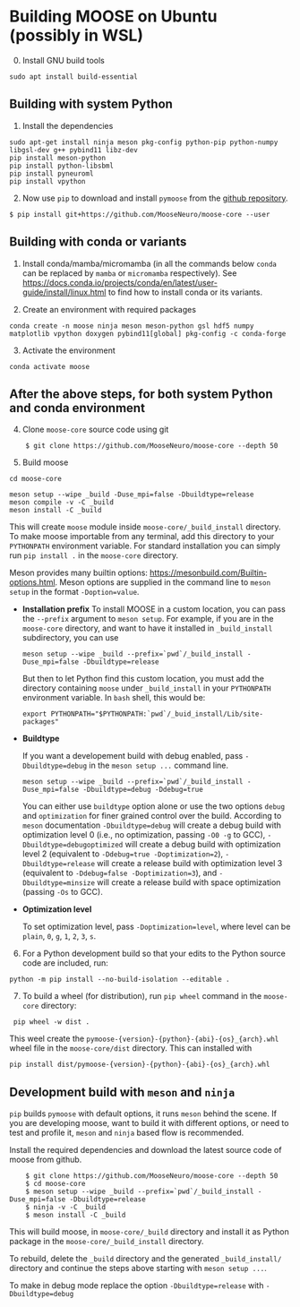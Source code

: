 # Building MOOSE on Ubuntu (possibly in WSL)
0. Install GNU build tools

```
sudo apt install build-essential
```

## Building with system Python

1. Install the dependencies
```
sudo apt-get install ninja meson pkg-config python-pip python-numpy libgsl-dev g++ pybind11 libz-dev
pip install meson-python
pip install python-libsbml
pip install pyneuroml
pip install vpython
```

2. Now use `pip` to download and install `pymoose` from the [github repository](https://github.com/MooseNeuro/moose-core).

```
$ pip install git+https://github.com/MooseNeuro/moose-core --user
```

## Building with conda or variants
1. Install conda/mamba/micromamba (in all the commands below `conda` can be replaced by `mamba` or `micromamba` respectively). See https://docs.conda.io/projects/conda/en/latest/user-guide/install/linux.html to find how to install conda or its variants. 

2. Create an environment with required packages

```
conda create -n moose ninja meson meson-python gsl hdf5 numpy matplotlib vpython doxygen pybind11[global] pkg-config -c conda-forge
```

3. Activate the environment

```
conda activate moose
```

## After the above steps, for both system Python and conda environment
4. Clone `moose-core` source code using git
```
    $ git clone https://github.com/MooseNeuro/moose-core --depth 50 
```
5. Build moose
```
cd moose-core

meson setup --wipe _build -Duse_mpi=false -Dbuildtype=release
meson compile -v -C _build 
meson install -C _build
```

This will create `moose` module inside `moose-core/_build_install` directory. To make moose importable from any terminal, add this directory to your `PYTHONPATH` environment variable. For standard installation you can simply run `pip install .` in the `moose-core` directory.

Meson provides many builtin options: https://mesonbuild.com/Builtin-options.html. Meson options are supplied in the command line to `meson setup` in the format `-Doption=value`.
  - **Installation prefix**
    To install MOOSE in a custom location, you can pass the `--prefix` argument to `meson setup`. For example, if you are in the `moose-core` directory, and want to have it installed in `_build_install` subdirectory, you can use
	```
    meson setup --wipe _build --prefix=`pwd`/_build_install -Duse_mpi=false -Dbuildtype=release
	```
	But then to let Python find this custom location, you must add the directory containing `moose` under `_build_install` in your `PYTHONPATH` environment variable. In `bash` shell, this would be:
	```
	export PYTHONPATH="$PYTHONPATH:`pwd`/_buid_install/Lib/site-packages"
	```
	
  - **Buildtype**

	If you want a developement build with debug enabled, pass `-Dbuildtype=debug` in the `meson setup ...` command line.


	```
	meson setup --wipe _build --prefix=`pwd`/_build_install -Duse_mpi=false -Dbuildtype=debug -Ddebug=true
	```

	You can either use `buildtype` option alone or use the two options `debug` and `optimization` for finer grained control over the build. According to `meson` documentation `-Dbuildtype=debug` will create a debug build with optimization level 0 (i.e., no optimization, passing `-O0 -g` to GCC), `-Dbuildtype=debugoptimized`  will create a debug build with optimization level 2 (equivalent to `-Ddebug=true -Doptimization=2`), `-Dbuildtype=release` will create a release build with optimization level 3 (equivalent to `-Ddebug=false -Doptimization=3`), and `-Dbuildtype=minsize` will create a release build with space optimization (passing `-Os` to GCC).
	
  - **Optimization level**
	
	To set optimization level, pass `-Doptimization=level`, where level can be `plain`, `0`, `g`, `1`, `2`, `3`, `s`.

6. For a Python development build so that your edits to the Python source code are included, run:

```
python -m pip install --no-build-isolation --editable .
```

7. To build a wheel (for distribution), run `pip wheel` command in the `moose-core` directory:
```
 pip wheel -w dist .
 ```
This weel create the `pymoose-{version}-{python}-{abi}-{os}_{arch}.whl` wheel file in the `moose-core/dist` directory. This can installed with 
```
pip install dist/pymoose-{version}-{python}-{abi}-{os}_{arch}.whl
```

## Development build with `meson` and `ninja`

`pip`  builds `pymoose` with default options, it runs `meson` behind the scene.
If you are developing moose, want to build it with different options, or need to test
and profile it, `meson` and `ninja` based flow is recommended.

Install the required dependencies and download the latest source code of moose
from github.

```
    $ git clone https://github.com/MooseNeuro/moose-core --depth 50 
    $ cd moose-core
    $ meson setup --wipe _build --prefix=`pwd`/_build_install -Duse_mpi=false -Dbuildtype=release
    $ ninja -v -C _build 
	$ meson install -C _build
```

This will build moose, in `moose-core/_build`  directory and install it as Python package in the `moose-core/_build_install` directory.

To rebuild, delete the `_build` directory and the generated `_build_install/` directory and continue the steps above starting with `meson setup ...`.

To make in debug mode replace the option `-Dbuildtype=release` with `-Dbuildtype=debug`

